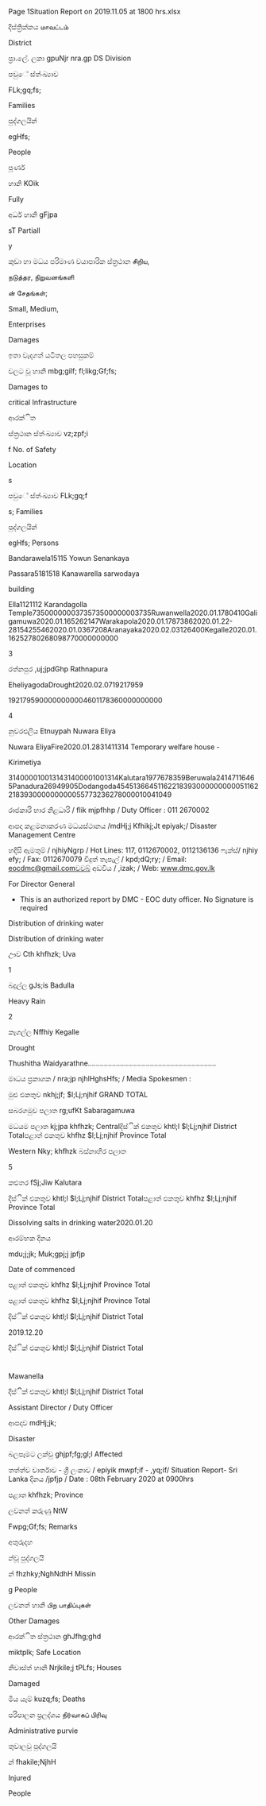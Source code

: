 Page 1Situation Report on 2019.11.05 at 1800 hrs.xlsx

දිස්ත්‍රික්කය மாவட்டம்

District

ප්‍රා.ලේ. ලකා gpuNjr nra.gp DS Division

පවුේ ස්ත්‍ංඛ්‍යාව

FLk;gq;fs;

Families

පුද්ගලයින්

egHfs;

People

පූර්ණ

හානි KOik

Fully

අර්ධ හානි gFjpa

sT Partiall

y

කුඩා හා මධය පරිමාණ වයාපාරික ස්ත්‍රථාන சிறிய,

நடுத்தர, நிறுவனங்களி

ன் சேதங்கள்;

Small, Medium,

Enterprises

Damages

ඉතා වැදගත් යටිතල පහසුකම්

වලට වූ හානි mbg;gilf; fl;likg;Gf;fs;

Damages to

critical Infrastructure

ආරක්ිත

ස්ත්‍රථාන ස්ත්‍ංඛ්‍යාව vz;zpf;i

f No. of Safety

Location

s

පවුේ ස්ත්‍ංඛ්‍යාව FLk;gq;f

s; Families

පුද්ගලයින්

egHfs; Persons

Bandarawela15115 Yowun Senankaya

Passara5181518 Kanawarella sarwodaya

building

Ella1121112 Karandagolla Temple7350000000373573500000003735Ruwanwella2020.01.1780410Galigamuwa2020.01.165262147Warakapola2020.01.17873862020.01.22-28154255462020.01.0367208Aranayaka2020.02.03126400Kegalle2020.01.16252780268098770000000000

3

රත්නපුර ,uj;jpdGhp Rathnapura

EheliyagodaDrought2020.02.0719217959

1921795900000000004601178360000000000

4

නුවරඑලිය Etnuypah Nuwara Eliya

Nuwara EliyaFire2020.01.2831411314 Temporary welfare house -

Kirimetiya

3140000100131431400001001314Kalutara1977678359Beruwala24147116465Panadura26949905Dodangoda45451366451162218393000000000051162218393000000000055773236278000010041049

රාජකාරි භාර නිළධාරි / flik mjpfhhp / Duty Officer : 011 2670002

ආපදා කළමනාකරණ මධයස්ථානය /mdHj;j Kfhikj;Jt epiyak;/ Disaster Management Centre

හදිසි ඇමතුම් / njhiyNgrp / Hot Lines: 117, 0112670002, 0112136136 ෆැක්ස්/ njhiy efy; / Fax: 0112670079 විදුත් තැපැල් / kpd;dQ;ry; / Email: eocdmc@gmail.comවවබ් අඩවිය / ,izak; / Web: www.dmc.gov.lk

For Director General

* This is an authorized report by DMC - EOC duty officer. No Signature is required

Distribution of drinking water

Distribution of drinking water

ඌව Cth khfhzk; Uva

1

බදුල්ල gJs;is Badulla

Heavy Rain

2

කෑගල්ල Nffhiy Kegalle

Drought

Thushitha Waidyarathne……………………………………………………….

මාධය ප්‍රකාශක / nra;jp njhlHghsHfs; / Media Spokesmen :

මුළු එකතුව nkhj;jf; $l;Lj;njhif GRAND TOTAL

සබරගමුව පලාත rg;ufKt Sabaragamuwa

මධයම පලාත kj;jpa khfhzk; Centralදිස්ික් එකතුව khtl;l $l;Lj;njhif District Totalපළාත් ඵකතුව khfhz $l;Lj;njhif Province Total

Western Nky; khfhzk බස්නාහිර පලාත

5

කළුතර fSj;Jiw Kalutara

දිස්ික් එකතුව khtl;l $l;Lj;njhif District Totalපළාත් ඵකතුව khfhz $l;Lj;njhif Province Total

Dissolving salts in drinking water2020.01.20

ආරම්භක දිනය

mdu;j;jk; Muk;gpj;j jpfjp

Date of commenced

පළාත් ඵකතුව khfhz $l;Lj;njhif Province Total

පළාත් ඵකතුව khfhz $l;Lj;njhif Province Total

දිස්ික් එකතුව khtl;l $l;Lj;njhif District Total

2019.12.20

දිස්ික් එකතුව khtl;l $l;Lj;njhif District Total

#

Mawanella

දිස්ික් එකතුව khtl;l $l;Lj;njhif District Total

Assistant Director / Duty Officer

ආපදාව mdHj;jk;

Disaster

බලපෑමට ලක්වු ghjpf;fg;gl;l Affected

තත්ත්ව වාර්තාව - ශ්‍රී ලංකාව / epiyik mwpf;if - ,yq;if/ Situation Report- Sri Lanka දිනය /jpfjp / Date : 08th February 2020 at 0900hrs

පළාත khfhzk; Province

ලවනත් කරුණු NtW

Fwpg;Gf;fs; Remarks

අතුරුදහ

න්වූ පුද්ගලයි

න් fhzhky;NghNdhH Missin

g People

ලවනත් හානි பிற பாதிப்புகள்

Other Damages

ආරක්ිත ස්ත්‍රථාන ghJfhg;ghd

miktplk; Safe Location

නිවාස්ත්‍ හානි Nrjkile;j tPLfs; Houses

Damaged

මිය යෑම් kuzq;fs; Deaths

පරිපාලන ප්‍රලද්ශය நிர்வாகப் பிரிவு

Administrative purvie

තුවාලවු පුද්ගලයි

න් fhakile;NjhH

Injured

People